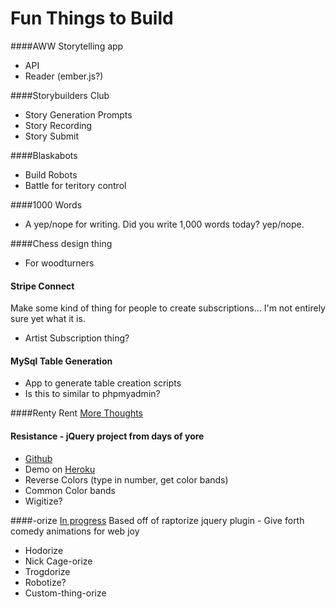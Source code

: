 Fun Things to Build
===============

####AWW
Storytelling app
* API
* Reader (ember.js?)

####Storybuilders Club
* Story Generation Prompts
* Story Recording 
* Story Submit

####Blaskabots
* Build Robots
* Battle for teritory control  

####1000 Words  
* A yep/nope for writing.  Did you write 1,000 words today? yep/nope.  

####Chess design thing
* For woodturners

#### Stripe Connect
Make some kind of thing for people to create subscriptions...  I'm not entirely sure yet what it is.
- Artist Subscription thing?  

#### MySql Table Generation
* App to generate table creation scripts
* Is this to similar to phpmyadmin?

####Renty Rent [More Thoughts](https://github.com/Toadsoup/Sketchbook/blob/master/RentyRent/basic.md)

#### Resistance - jQuery project from days of yore
* [Github](https://github.com/Toadsoup/Resistance)  
* Demo on [Heroku](http://salty-bastion-6591.herokuapp.com/)  
* Reverse Colors (type in number, get color bands)
* Common Color bands
* Wigitize?

####-orize [In progress](https://github.com/Toadsoup/orize)
Based off of raptorize jquery plugin - Give forth comedy animations for web joy
* Hodorize
* Nick Cage-orize
* Trogdorize
* Robotize?
* Custom-thing-orize
